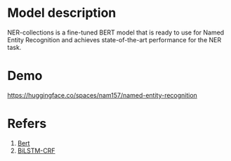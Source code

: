 # Model description

NER-collections is a fine-tuned BERT model that is ready to use for Named Entity Recognition and achieves state-of-the-art performance for the NER task.

# Demo
https://huggingface.co/spaces/nam157/named-entity-recognition

# Refers
1. [Bert](https://medium.com/@andrewmarmon/fine-tuned-named-entity-recognition-with-hugging-face-bert-d51d4cb3d7b5)
2. [BiLSTM-CRF](https://zalo.careers/blog/nhan-dien-ten-rieng-ner-voi-bidirectional-long-short-term-memory-va-conditional-random-field-CJO)
